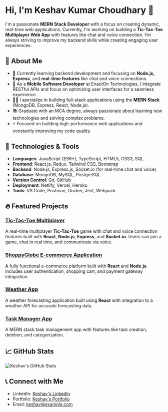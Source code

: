 # Hi, I'm Keshav Kumar Choudhary 👋

I'm a passionate **MERN Stack Developer** with a focus on creating dynamic, real-time web applications. Currently, I'm working on building a **Tic-Tac-Toe Multiplayer Web App** with features like chat and voice connection. I'm always striving to improve my backend skills while creating engaging user experiences.

## 🚀 About Me
- 🌱 Currently learning backend development and focusing on **Node.js, Express**, and **real-time features** like chat and voice connections.
- 💼 As a **Mobile Software Developer** at EnactOn Technologies, I integrate RESTful APIs and focus on optimizing user interfaces for a seamless experience.
- 👨‍💻 I specialize in building full-stack applications using the **MERN Stack** (MongoDB, Express, React, Node.js).
- 📚 Graduate with an MCA degree, always passionate about learning new technologies and solving complex problems.
- ⚡ Focused on building high-performance web applications and constantly improving my code quality.

## 🔧 Technologies & Tools
- **Languages**: JavaScript (ES6+), TypeScript, HTML5, CSS3, SQL
- **Frontend**: React.js, Redux, Tailwind CSS, Bootstrap
- **Backend**: Node.js, Express.js, Socket.io (for real-time chat and voice)
- **Database**: MongoDB, MySQL, PostgreSQL
- **Version Control**: Git, GitHub
- **Deployment**: Netlify, Vercel, Heroku
- **Tools**: VS Code, Postman, Docker, Jest, Webpack

## 🔥 Featured Projects

### [Tic-Tac-Toe Multiplayer](https://github.com/yourusername/tic-tac-toe-multiplayer)
A real-time multiplayer **Tic-Tac-Toe** game with chat and voice connection features built with **React**, **Node.js**, **Express**, and **Socket.io**. Users can join a game, chat in real time, and communicate via voice.

### [ShoppyGlobe E-commerce Application](https://github.com/yourusername/shoppyglobe)
A fully functional e-commerce platform built with **React** and **Node.js**. Includes user authentication, shopping cart, and payment gateway integration.

### [Weather App](https://github.com/yourusername/weather-app)
A weather forecasting application built using **React** with integration to a weather API for accurate forecasting data.

### [Task Manager App](https://github.com/yourusername/task-manager)
A MERN stack task management app with features like task creation, deletion, and categorization.

## 📈 GitHub Stats

![Keshav's GitHub Stats](https://github-readme-stats.vercel.app/api?username=keshavchoudhary7&show_icons=true&hide_title=true&count_private=true&hide=prs&theme=radical)

## 📞 Connect with Me
- LinkedIn: [Keshav's LinkedIn](https://www.linkedin.com/in/keshav/)
- Portfolio: [Keshav's Portfolio](https://yourportfolio.com)
- Email: keshav@example.com
